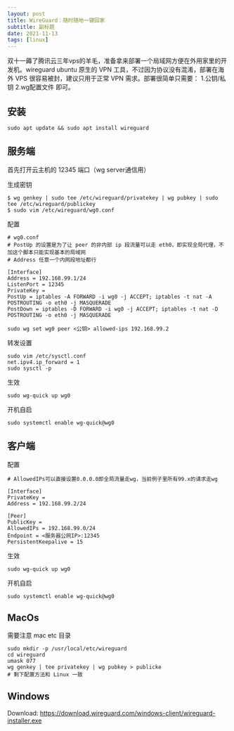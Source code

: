 ```yaml
---
layout: post
title: WireGuard：随时随地一键回家
subtitle: 副标题
date: 2021-11-13
tags: [linux]
---
```


双十一薅了腾讯云三年vps的羊毛，准备拿来部署一个局域网方便在外用家里的开发机。wireguard ubuntu 原生的 VPN 工具，不过因为协议没有混淆，部署在海外 VPS 很容易被封，建议只用于正常 VPN 需求。部署很简单只需要： 1.公钥/私钥 2.wg配置文件 即可。

## 安装

```
sudo apt update && sudo apt install wireguard
```

## 服务端

首先打开云主机的 12345 端口（wg server通信用）

生成密钥

```
$ wg genkey | sudo tee /etc/wireguard/privatekey | wg pubkey | sudo tee /etc/wireguard/publickey
$ sudo vim /etc/wireguard/wg0.conf
```

配置

```
# wg0.conf
# PostUp 的设置是为了让 peer 的非内部 ip 段流量可以走 eth0，即实现全局代理，不加这个脚本只能实现基本的局域网
# Address 任意一个内网段地址都行

[Interface]
Address = 192.168.99.1/24
ListenPort = 12345
PrivateKey = 
PostUp = iptables -A FORWARD -i wg0 -j ACCEPT; iptables -t nat -A POSTROUTING -o eth0 -j MASQUERADE
PostDown = iptables -D FORWARD -i wg0 -j ACCEPT; iptables -t nat -D POSTROUTING -o eth0 -j MASQUERADE
```

```
sudo wg set wg0 peer <公钥> allowed-ips 192.168.99.2
```

转发设置

```
sudo vim /etc/sysctl.conf
net.ipv4.ip_forward = 1
sudo sysctl -p
```

生效

```
sudo wg-quick up wg0
```

开机自启

```
sudo systemctl enable wg-quick@wg0
```

## 客户端

配置

```
# AllowedIPs可以直接设置0.0.0.0即全局流量走wg，当前例子里所有99.x的请求走wg

[Interface]
PrivateKey = 
Address = 192.168.99.2/24

[Peer]
PublicKey = 
AllowedIPs = 192.168.99.0/24
Endpoint = <服务器公网IP>:12345
PersistentKeepalive = 15
```

生效

```
sudo wg-quick up wg0
```

开机自启

```
sudo systemctl enable wg-quick@wg0
```

## MacOs

需要注意 mac etc 目录

```
sudo mkdir -p /usr/local/etc/wireguard
cd wireguard
umask 077
wg genkey | tee privatekey | wg pubkey > publicke
# 剩下配置方法和 Linux 一致
```

## Windows

Download: https://download.wireguard.com/windows-client/wireguard-installer.exe
